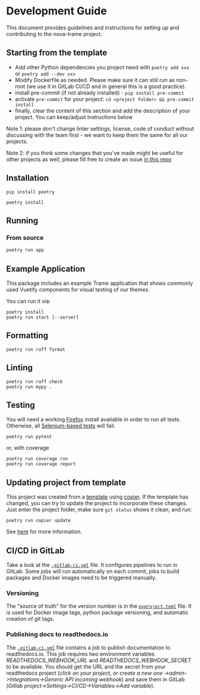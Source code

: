 # Development Guide

This document provides guidelines and instructions for setting up and contributing to
the nova-trame project.

## Starting from the template

- Add other Python dependencies you project need with `poetry add xxx` or `poetry add --dev xxx`
- Modify Dockerfile as needed. Please make sure it can still run as non-root (we use it in GitLab CI/CD and in general this
is a good practice).
- install pre-commit (if not already installed) - `pip install pre-commit`
- activate `pre-commit` for your project: `cd <project folder> && pre-commit install`
- finally, clear the content of this section and add the description of your project. You can keep/adjust instructions
below

Note 1: please don't change linter settings, license, code of conduct without discussing with the team first - we want to keep them
the same for all our projects.

Note 2: if you think some changes that you've made might be useful for other projects as well, please fill free
to create an issue [in this repo](https://code.ornl.gov/ndip/project-templates/python/-/issues/new)


## Installation

```commandline
pip install poetry

poetry install
```

## Running
### From source
```bash
poetry run app
```

## Example Application
This package includes an example Trame application that shows commonly used Vuetify components for visual testing of our themes.

You can run it via:
```commandline
poetry install
poetry run start [--server]
```

## Formatting
```commandline
poetry run ruff format
```

## Linting
```commandline
poetry run ruff check
poetry run mypy .
```

## Testing
You will need a working [Firefox](https://www.mozilla.org/en-US/firefox/) install available in order to run all tests.
Otherwise, all [Selenium-based tests](https://www.selenium.dev/) will fail.

```commandline
poetry run pytest
```
or, with coverage
```commandline
poetry run coverage run
poetry run coverage report
```

## Updating project from template

This project was created from a [template](https://code.ornl.gov/ndip/project-templates/python.git) using [copier](https://copier.readthedocs.io/). If the template has changed, you
can try to update the project to incorporate these changes. Just enter the project folder, make sure `git status`
shows it clean, and run:
```
poetry run copier update
```
See [here](https://copier.readthedocs.io/en/stable/updating/#updating-a-project) for more information.


## CI/CD in GitLab

Take a look at the [`.gitlab-ci.yml`](.gitlab-ci.yml) file. It configures pipelines to run in GitLab.
Some jobs will run automatically on each commit, jobs to
build packages and Docker images need to be triggered manually.


### Versioning

The "source of truth" for the version number is in the [`pyproject.toml`](pyproject.toml) file. It is used for Docker
image tags, python package versioning, and automatic creation of git tags.

### Publishing docs to readthedocs.io

The  [`.gitlab-ci.yml`](.gitlab-ci.yml) file contains a job to publish documentation to readthedocs.io. This job requires
two environment variables _READTHEDOCS_WEBHOOK_URL_ and _READTHEDOCS_WEBHOOK_SECRET_ to be available. You should get
the URL and the secret from your readthedocs project (_click on your project, or create a new one ->admin->Integrations->Generic API incoming webhook_)
and save them in GitLab (_Gitlab project->Settings->CI/CD->Variables->Add variable_).
